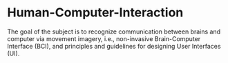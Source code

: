 # Human-Computer-Interaction
The goal of the subject is to recognize communication between brains and computer via movement imagery, i.e., non-invasive Brain-Computer Interface (BCI), and principles and guidelines for designing User Interfaces (UI). 
